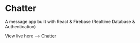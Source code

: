 # Chatter

A message app built with React & Firebase (Realtime Database & Authentication)

View live here --> [Chatter](https://lowkey-chatter.netlify.app/)